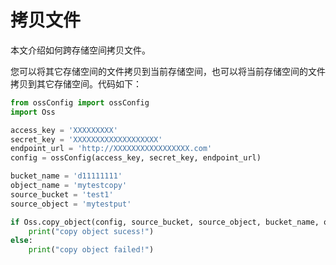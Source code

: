 ﻿# 拷贝文件

本文介绍如何跨存储空间拷贝文件。

您可以将其它存储空间的文件拷贝到当前存储空间，也可以将当前存储空间的文件拷贝到其它存储空间。代码如下：

```python
from ossConfig import ossConfig
import Oss

access_key = 'XXXXXXXXX'
secret_key = 'XXXXXXXXXXXXXXXXXXX'
endpoint_url = 'http://XXXXXXXXXXXXXXXXX.com'
config = ossConfig(access_key, secret_key, endpoint_url)

bucket_name = 'd11111111'
object_name = 'mytestcopy'
source_bucket = 'test1'
source_object = 'mytestput'

if Oss.copy_object(config, source_bucket, source_object, bucket_name, object_name):
    print("copy object sucess!")
else:
    print("copy object failed!")
```

